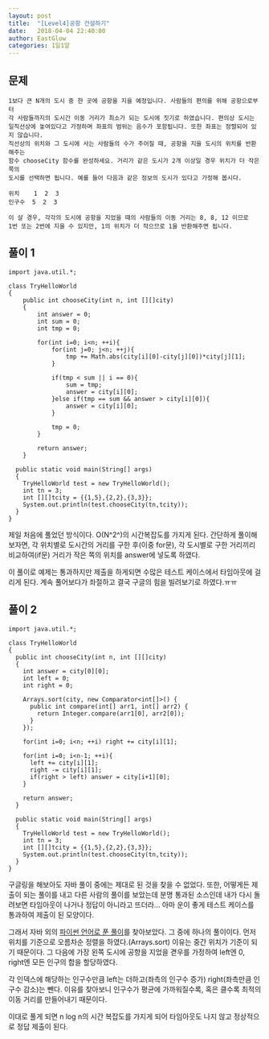 ```yaml
---
layout: post
title:  "[Level4]공항 건설하기"
date:   2018-04-04 22:40:00
author: EastGlow
categories: 1일1알
---
```

## 문제
```
1보다 큰 N개의 도시 중 한 곳에 공항을 지을 예정입니다. 사람들의 편의를 위해 공항으로부터
각 사람들까지의 도시간 이동 거리가 최소가 되는 도시에 짓기로 하였습니다. 편의상 도시는
일직선상에 놓여있다고 가정하며 좌표의 범위는 음수가 포함됩니다. 또한 좌표는 정렬되어 있지 않습니다.
직선상의 위치와 그 도시에 사는 사람들의 수가 주어질 때, 공항을 지을 도시의 위치를 반환해주는
함수 chooseCity 함수를 완성하세요. 거리가 같은 도시가 2개 이상일 경우 위치가 더 작은 쪽의
도시를 선택하면 됩니다. 예를 들어 다음과 같은 정보의 도시가 있다고 가정해 봅시다.

위치    1  2  3
인구수  5  2  3

이 살 경우, 각각의 도시에 공항을 지었을 때의 사람들의 이동 거리는 8, 8, 12 이므로
1번 또는 2번에 지을 수 있지만, 1의 위치가 더 작으므로 1을 반환해주면 됩니다.
```

## 풀이 1
~~~
import java.util.*;

class TryHelloWorld
{
    public int chooseCity(int n, int [][]city)
    {
        int answer = 0;
        int sum = 0;
        int tmp = 0;

        for(int i=0; i<n; ++i){
            for(int j=0; j<n; ++j){
            	tmp += Math.abs(city[i][0]-city[j][0])*city[j][1];
            }

            if(tmp < sum || i == 0){
                sum = tmp;
                answer = city[i][0];
            }else if(tmp == sum && answer > city[i][0]){
            	answer = city[i][0];
            }

            tmp = 0;
        }

        return answer;
    }
  
  public static void main(String[] args)
  {
    TryHelloWorld test = new TryHelloWorld();
    int tn = 3;
    int [][]tcity = {{1,5},{2,2},{3,3}};
    System.out.println(test.chooseCity(tn,tcity));
  }
}
~~~
제일 처음에 풀었던 방식이다. O(N^2^)의 시간복잡도를 가지게 된다. 간단하게 풀이해보자면, 각 위치별로 도시간의 거리를 구한 후(이중 for문), 각 도시별로 구한 거리끼리 비교하여(if문) 거리가 작은 쪽의 위치를 answer에 넣도록 하였다.

이 풀이로 예제는 통과하지만 제출을 하게되면 수많은 테스트 케이스에서 타임아웃에 걸리게 된다. 계속 풀어보다가 좌절하고 결국 구글의 힘을 빌려보기로 하였다.ㅠㅠ

## 풀이 2
~~~
import java.util.*;

class TryHelloWorld
{
  public int chooseCity(int n, int [][]city)
  {
    int answer = city[0][0];
    int left = 0;
    int right = 0;

    Arrays.sort(city, new Comparator<int[]>() {
      public int compare(int[] arr1, int[] arr2) {
      	return Integer.compare(arr1[0], arr2[0]);
      }
    });

    for(int i=0; i<n; ++i) right += city[i][1];

    for(int i=0; i<n-1; ++i){
      left += city[i][1];
      right -= city[i][1];
      if(right > left) answer = city[i+1][0];
    }

    return answer;
  }
  
  public static void main(String[] args)
  {
    TryHelloWorld test = new TryHelloWorld();
    int tn = 3;
    int [][]tcity = {{1,5},{2,2},{3,3}};
    System.out.println(test.chooseCity(tn,tcity));
  }
}
~~~
구글링을 해보아도 자바 풀이 중에는 제대로 된 것을 찾을 수 없었다. 또한, 어떻게든 제출이 되는 풀이를 내고 다른 사람의 풀이를 보았는데 분명 통과된 소스인데 내가 다시 돌려보면 타임아웃이 나거나 정답이 아니라고 뜨더라... 아마 운이 좋게 테스트 케이스를 통과하여 제출이 된 모양이다.

그래서 자바 외의 [파이썬 언어로 푼 풀이](http://blog.bbungsang.kr/solve%20algorithm!/tryhelloworld/2017/11/18/tryhelloworld-level4-choosecity.html)를 찾아보았다. 그 중에 하나의 풀이이다. 먼저 위치를 기준으로 오름차순 정렬을 하였다.(Arrays.sort) 이유는 중간 위치가 기준이 되기 때문이다. 그 다음에 가장 왼쪽 도시에 공항을 지었을 겯우를 가정하여 left엔 0, right엔 모든 인구의 합을 할당하였다.

각 인덱스에 해당하는 인구수만큼 left는 더하고(좌측의 인구수 증가) right(좌측만큼 인구수 감소)는 뺀다. 이유를 찾아보니 인구수가 평균에 가까워질수록, 혹은 클수록 최적의 이동 거리를 만들어내기 때문이다.

이대로 풀게 되면 n log n의 시간 복잡도를 가지게 되어 타임아웃도 나지 않고 정상적으로 정답 제출이 된다.
